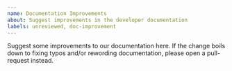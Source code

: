 ```yaml
---
name: Documentation Improvements
about: Suggest improvements in the developer documentation
labels: unreviewed, doc-improvement
---
```


<!--
Thanks for opening an issue! Make sure you read our CONTRIBUTING.md file beforehand.
-->

Suggest some improvements to our documentation here. If the change boils down to fixing typos and/or rewording
documentation, please open a pull-request instead.
